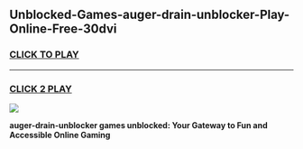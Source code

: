 
## Unblocked-Games-auger-drain-unblocker-Play-Online-Free-30dvi
<h3>
<a href="https://premium76.site?title=auger-drain-unblocker&ref=26A">CLICK TO PLAY</a></h3>
<hr>

<h3>
<a href="https://premium76.site?title=auger-drain-unblocker&ref=26A">CLICK 2 PLAY</a>
  
</h3>

<a href="https://premium76.site?title=auger-drain-unblocker&ref=26A"><img src="https://clearcache.store/games.png"></a>


**auger-drain-unblocker games unblocked: Your Gateway to Fun and Accessible Online Gaming**
